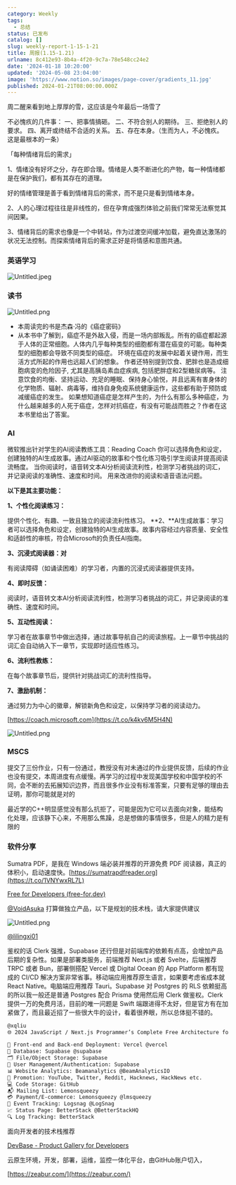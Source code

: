 ```yaml
---
category: Weekly
tags:
  - 总结
status: 已发布
catalog: []
slug: weekly-report-1-15-1-21
title: 周报(1.15-1.21)
urlname: 8c412e93-8b4a-4f20-9c7a-78e548cc24e2
date: '2024-01-18 10:20:00'
updated: '2024-05-08 23:04:00'
image: 'https://www.notion.so/images/page-cover/gradients_11.jpg'
published: 2024-01-21T08:00:00.000Z
---
```


周二醒来看到地上厚厚的雪，这应该是今年最后一场雪了


不必愧疚的几件事：
一、把事情搞砸。
二、不符合别人的期待。
三、拒绝别人的要求。
四、离开或终结不合适的关系。
五、存在本身。（生而为人，不必愧疚。这是最根本的一条）


「每种情绪背后的需求」


1、情绪没有好坏之分，存在即合理。情绪是人类不断进化的产物，每一种情绪都是在保护我们，都有其存在的道理。


好的情绪管理是善于看到情绪背后的需求，而不是只是看到情绪本身。


2、人的心理过程往往是非线性的，但在孕育成强烈体验之前我们常常无法察觉其间因果。


3、情绪背后的需求也像是一个中转站，作为过渡空间缓冲加载，避免直达激荡的状况无法控制。而探索情绪背后的需求正好是将情感和意图共通。


### 英语学习


![Untitled.jpeg](https://prod-files-secure.s3.us-west-2.amazonaws.com/5d24fe63-e567-4804-86f9-9fdc62e13082/faec46dc-9da5-4799-b905-c316418f1168/Untitled.jpeg?X-Amz-Algorithm=AWS4-HMAC-SHA256&X-Amz-Content-Sha256=UNSIGNED-PAYLOAD&X-Amz-Credential=ASIAZI2LB466RW5IFIXL%2F20250407%2Fus-west-2%2Fs3%2Faws4_request&X-Amz-Date=20250407T053943Z&X-Amz-Expires=3600&X-Amz-Security-Token=IQoJb3JpZ2luX2VjEN3%2F%2F%2F%2F%2F%2F%2F%2F%2F%2FwEaCXVzLXdlc3QtMiJHMEUCIQDi3sDkNSlZxzBwOJCmQ47dcXxhFTuiilOjrHfyMO4RnwIgF81cw4hMRp37Ga90OoyyBjZKzorn7Quqt6HrvkruT9wq%2FwMIVhAAGgw2Mzc0MjMxODM4MDUiDO5pBCsBrcNKnAA55yrcA6EV2qYTJkqzPpnVGuxDEKX9Wc2hQ1MbwEuBpJ0%2FX3c5O44rrAKUf%2BoNUVVRJsVPNa2tw9eeQZ5Ki20PRAAoT38QxZrmCcVzOzSnvkKqhU2vRGc1n8ph2mzw9fhc1EvS8xDOq72cccpbsWceLUypX4PzedF2zKtIgFo345XtOE%2ByY3APJIYiaw7L0VvsdupGcjcQJdMcA7I3Nk2G79lHcfzemT%2FowFkTVDV3kW%2FtNotwBmpVErPhqWDBKwB0DGsEF7gtkfljTADN7EjUjhr0kHwcCL1ySlvXI3WtsQfM%2FBCvJxcb3mmliOCCaBjeDw%2FRbLlgrYJySqpUzidGxPy3voxUNLDdceu%2BX1CRkT%2B8xyKpiREH1kVAxcaDTyjBqiKNQhHPGtKDoUShZOyPbbTh3l8KW1%2BtEHBY4aj35cPjxOW%2Bg97eA6kmm8b%2BWLs6ZoFKKK66qqDkVQ8O3LaV494Wp4nW2eBt00E2LbCvWswcPSh1INcS4LklsHylkzVhktdXmGUMVfT%2FW%2FCWa96g1Zsu49m%2Fb4tMnsfS%2FXiTQd93I3%2B9iBbbkPqmjLSCKUpraX9OW3Pxtupqiat335FewWKpijcwsQqO2Xio4uhbxRs55Rzq1z7S5ZGRw6%2BINdD8MPq2zb8GOqUBlhAXPd0jmzLwOaQC8kn8sTq3lhn4VqB7kgQX6IzIiRdCnKDtkt0c84NP5KFYKT%2BgocPzW29hpRTeVwQQ1ZiQMm2Rj4UP1fcmwK2xxkyGbPBqJ8vw5SfuwlT86iRyiq3qXHQTQbqkbVVovaEDhGwg3DYy3FWbelSqi%2Fwz3hYSiIcOnkqoy7X%2BtKJGrXbArJeKb8dPmQ3i0Rlhb%2FdFXqooc%2Bcu9AHs&X-Amz-Signature=1a9a1aa7bc5f00a9750a0f6d8bb8d1b81efbd91e26188f2b8c6b2baa18f8f8f7&X-Amz-SignedHeaders=host&x-id=GetObject)


### 读书


![Untitled.png](https://prod-files-secure.s3.us-west-2.amazonaws.com/5d24fe63-e567-4804-86f9-9fdc62e13082/08aff459-da99-4ed5-87c6-1f4c95b62ac3/Untitled.png?X-Amz-Algorithm=AWS4-HMAC-SHA256&X-Amz-Content-Sha256=UNSIGNED-PAYLOAD&X-Amz-Credential=ASIAZI2LB466RW5IFIXL%2F20250407%2Fus-west-2%2Fs3%2Faws4_request&X-Amz-Date=20250407T053943Z&X-Amz-Expires=3600&X-Amz-Security-Token=IQoJb3JpZ2luX2VjEN3%2F%2F%2F%2F%2F%2F%2F%2F%2F%2FwEaCXVzLXdlc3QtMiJHMEUCIQDi3sDkNSlZxzBwOJCmQ47dcXxhFTuiilOjrHfyMO4RnwIgF81cw4hMRp37Ga90OoyyBjZKzorn7Quqt6HrvkruT9wq%2FwMIVhAAGgw2Mzc0MjMxODM4MDUiDO5pBCsBrcNKnAA55yrcA6EV2qYTJkqzPpnVGuxDEKX9Wc2hQ1MbwEuBpJ0%2FX3c5O44rrAKUf%2BoNUVVRJsVPNa2tw9eeQZ5Ki20PRAAoT38QxZrmCcVzOzSnvkKqhU2vRGc1n8ph2mzw9fhc1EvS8xDOq72cccpbsWceLUypX4PzedF2zKtIgFo345XtOE%2ByY3APJIYiaw7L0VvsdupGcjcQJdMcA7I3Nk2G79lHcfzemT%2FowFkTVDV3kW%2FtNotwBmpVErPhqWDBKwB0DGsEF7gtkfljTADN7EjUjhr0kHwcCL1ySlvXI3WtsQfM%2FBCvJxcb3mmliOCCaBjeDw%2FRbLlgrYJySqpUzidGxPy3voxUNLDdceu%2BX1CRkT%2B8xyKpiREH1kVAxcaDTyjBqiKNQhHPGtKDoUShZOyPbbTh3l8KW1%2BtEHBY4aj35cPjxOW%2Bg97eA6kmm8b%2BWLs6ZoFKKK66qqDkVQ8O3LaV494Wp4nW2eBt00E2LbCvWswcPSh1INcS4LklsHylkzVhktdXmGUMVfT%2FW%2FCWa96g1Zsu49m%2Fb4tMnsfS%2FXiTQd93I3%2B9iBbbkPqmjLSCKUpraX9OW3Pxtupqiat335FewWKpijcwsQqO2Xio4uhbxRs55Rzq1z7S5ZGRw6%2BINdD8MPq2zb8GOqUBlhAXPd0jmzLwOaQC8kn8sTq3lhn4VqB7kgQX6IzIiRdCnKDtkt0c84NP5KFYKT%2BgocPzW29hpRTeVwQQ1ZiQMm2Rj4UP1fcmwK2xxkyGbPBqJ8vw5SfuwlT86iRyiq3qXHQTQbqkbVVovaEDhGwg3DYy3FWbelSqi%2Fwz3hYSiIcOnkqoy7X%2BtKJGrXbArJeKb8dPmQ3i0Rlhb%2FdFXqooc%2Bcu9AHs&X-Amz-Signature=2b983636cc176028b1c7b920233006a2cbede632b1a8b541b16f4fc83285a943&X-Amz-SignedHeaders=host&x-id=GetObject)

- 本周读完的书是杰森·冯的《癌症密码》
- 从本书中了解到，癌症不是外敌入侵，而是一场内部叛乱。所有的癌症都起源于人体的正常细胞。人体内几乎每种类型的细胞都有潜在癌变的可能。每种类型的细胞都会导致不同类型的癌症。
环境在癌症的发展中起着关键作用，而生活方式所起的作用也远超人们的想象。
作者还特别提到饮食、肥胖也是造成细胞病变的危险因子, 尤其是高胰岛素血症疾病, 包括肥胖症和2型糖尿病等。
注意饮食的均衡、坚持运动、充足的睡眠、保持身心愉悦，并且远离有害身体的化学物质、辐射、病毒等，维持自身免疫系统健康运作，这些都有助于预防或减缓癌症的发生。
如果想知道癌症是怎样产生的，为什么有那么多种癌症，为什么越来越多的人死于癌症，怎样对抗癌症，有没有可能战而胜之？作者在这本书里给出了答案。

### AI


微软推出针对学生的AI阅读教练工具：Reading Coach
你可以选择角色和设定，创建独特的AI生成故事。通过AI驱动的故事和个性化练习吸引学生阅读并提高阅读流畅度。
当你阅读时，语音转文本AI分析阅读流利性，检测学习者挑战的词汇，并记录阅读的准确性、速度和时间。
用来改进你的阅读和语音语法问题。


**以下是其主要功能：**


**1、个性化阅读练习：**


提供个性化、有趣、一致且独立的阅读流利性练习。
**2、**AI生成故事：学习者可以选择角色和设定，创建独特的AI生成故事。故事内容经过内容质量、安全性和适龄性的审核，符合Microsoft的负责任AI指南。


**3、沉浸式阅读器：对**


有阅读障碍（如诵读困难）的学习者，内置的沉浸式阅读器提供支持。


**4、即时反馈：**


阅读时，语音转文本AI分析阅读流利性，检测学习者挑战的词汇，并记录阅读的准确性、速度和时间。


**5、互动性阅读：**


学习者在故事章节中做出选择，通过故事导航自己的阅读旅程。上一章节中挑战的词汇会自动纳入下一章节，实现即时适应性练习。


**6、流利性教练：**


在每个故事章节后，提供针对挑战词汇的流利性指导。


**7、激励机制：**


通过努力为中心的徽章，解锁新角色和设定，以保持学习者的阅读动力。


[https://coach.microsoft.com](https://t.co/k4kv6M5H4N)


![Untitled.png](https://prod-files-secure.s3.us-west-2.amazonaws.com/5d24fe63-e567-4804-86f9-9fdc62e13082/8f53d036-0cfc-469d-a837-f15107675ae4/Untitled.png?X-Amz-Algorithm=AWS4-HMAC-SHA256&X-Amz-Content-Sha256=UNSIGNED-PAYLOAD&X-Amz-Credential=ASIAZI2LB466RW5IFIXL%2F20250407%2Fus-west-2%2Fs3%2Faws4_request&X-Amz-Date=20250407T053943Z&X-Amz-Expires=3600&X-Amz-Security-Token=IQoJb3JpZ2luX2VjEN3%2F%2F%2F%2F%2F%2F%2F%2F%2F%2FwEaCXVzLXdlc3QtMiJHMEUCIQDi3sDkNSlZxzBwOJCmQ47dcXxhFTuiilOjrHfyMO4RnwIgF81cw4hMRp37Ga90OoyyBjZKzorn7Quqt6HrvkruT9wq%2FwMIVhAAGgw2Mzc0MjMxODM4MDUiDO5pBCsBrcNKnAA55yrcA6EV2qYTJkqzPpnVGuxDEKX9Wc2hQ1MbwEuBpJ0%2FX3c5O44rrAKUf%2BoNUVVRJsVPNa2tw9eeQZ5Ki20PRAAoT38QxZrmCcVzOzSnvkKqhU2vRGc1n8ph2mzw9fhc1EvS8xDOq72cccpbsWceLUypX4PzedF2zKtIgFo345XtOE%2ByY3APJIYiaw7L0VvsdupGcjcQJdMcA7I3Nk2G79lHcfzemT%2FowFkTVDV3kW%2FtNotwBmpVErPhqWDBKwB0DGsEF7gtkfljTADN7EjUjhr0kHwcCL1ySlvXI3WtsQfM%2FBCvJxcb3mmliOCCaBjeDw%2FRbLlgrYJySqpUzidGxPy3voxUNLDdceu%2BX1CRkT%2B8xyKpiREH1kVAxcaDTyjBqiKNQhHPGtKDoUShZOyPbbTh3l8KW1%2BtEHBY4aj35cPjxOW%2Bg97eA6kmm8b%2BWLs6ZoFKKK66qqDkVQ8O3LaV494Wp4nW2eBt00E2LbCvWswcPSh1INcS4LklsHylkzVhktdXmGUMVfT%2FW%2FCWa96g1Zsu49m%2Fb4tMnsfS%2FXiTQd93I3%2B9iBbbkPqmjLSCKUpraX9OW3Pxtupqiat335FewWKpijcwsQqO2Xio4uhbxRs55Rzq1z7S5ZGRw6%2BINdD8MPq2zb8GOqUBlhAXPd0jmzLwOaQC8kn8sTq3lhn4VqB7kgQX6IzIiRdCnKDtkt0c84NP5KFYKT%2BgocPzW29hpRTeVwQQ1ZiQMm2Rj4UP1fcmwK2xxkyGbPBqJ8vw5SfuwlT86iRyiq3qXHQTQbqkbVVovaEDhGwg3DYy3FWbelSqi%2Fwz3hYSiIcOnkqoy7X%2BtKJGrXbArJeKb8dPmQ3i0Rlhb%2FdFXqooc%2Bcu9AHs&X-Amz-Signature=e0311d8e67148ef207a846467d97b101996c9aa051b9350239e503a7540a235c&X-Amz-SignedHeaders=host&x-id=GetObject)


### MSCS


提交了三份作业，只有一份通过，教授没有对未通过的作业提供反馈，后续的作业也没有提交，本周进度有点缓慢。再学习的过程中发现美国学校和中国学校的不同，会不断的去拓展知识边界，而且很多作业没有标准答案，只要有足够的理由去证明，那你可能就是对的


最近学的C++明显感觉没有那么抗拒了，可能是因为它可以去面向对象，能结构化处理，应该静下心来，不用那么焦躁，总是想做的事情很多，但是人的精力是有限的


### 软件分享


Sumatra PDF，是我在 Windows 端必装并推荐的开源免费 PDF 阅读器，真正的体积小，启动速度快。[https://sumatrapdfreader.org](https://t.co/1VNYwxRL7L)


[Free for Developers (free-for.dev)](https://free-for.dev/#/)


[@VoidAsuka](https://twitter.com/VoidAsuka) 打算做独立产品，以下是规划的技术栈，请大家提供建议


![Untitled.png](https://prod-files-secure.s3.us-west-2.amazonaws.com/5d24fe63-e567-4804-86f9-9fdc62e13082/93561a3c-b2bc-4a43-bbc5-67e3f740ed5e/Untitled.png?X-Amz-Algorithm=AWS4-HMAC-SHA256&X-Amz-Content-Sha256=UNSIGNED-PAYLOAD&X-Amz-Credential=ASIAZI2LB466RW5IFIXL%2F20250407%2Fus-west-2%2Fs3%2Faws4_request&X-Amz-Date=20250407T053943Z&X-Amz-Expires=3600&X-Amz-Security-Token=IQoJb3JpZ2luX2VjEN3%2F%2F%2F%2F%2F%2F%2F%2F%2F%2FwEaCXVzLXdlc3QtMiJHMEUCIQDi3sDkNSlZxzBwOJCmQ47dcXxhFTuiilOjrHfyMO4RnwIgF81cw4hMRp37Ga90OoyyBjZKzorn7Quqt6HrvkruT9wq%2FwMIVhAAGgw2Mzc0MjMxODM4MDUiDO5pBCsBrcNKnAA55yrcA6EV2qYTJkqzPpnVGuxDEKX9Wc2hQ1MbwEuBpJ0%2FX3c5O44rrAKUf%2BoNUVVRJsVPNa2tw9eeQZ5Ki20PRAAoT38QxZrmCcVzOzSnvkKqhU2vRGc1n8ph2mzw9fhc1EvS8xDOq72cccpbsWceLUypX4PzedF2zKtIgFo345XtOE%2ByY3APJIYiaw7L0VvsdupGcjcQJdMcA7I3Nk2G79lHcfzemT%2FowFkTVDV3kW%2FtNotwBmpVErPhqWDBKwB0DGsEF7gtkfljTADN7EjUjhr0kHwcCL1ySlvXI3WtsQfM%2FBCvJxcb3mmliOCCaBjeDw%2FRbLlgrYJySqpUzidGxPy3voxUNLDdceu%2BX1CRkT%2B8xyKpiREH1kVAxcaDTyjBqiKNQhHPGtKDoUShZOyPbbTh3l8KW1%2BtEHBY4aj35cPjxOW%2Bg97eA6kmm8b%2BWLs6ZoFKKK66qqDkVQ8O3LaV494Wp4nW2eBt00E2LbCvWswcPSh1INcS4LklsHylkzVhktdXmGUMVfT%2FW%2FCWa96g1Zsu49m%2Fb4tMnsfS%2FXiTQd93I3%2B9iBbbkPqmjLSCKUpraX9OW3Pxtupqiat335FewWKpijcwsQqO2Xio4uhbxRs55Rzq1z7S5ZGRw6%2BINdD8MPq2zb8GOqUBlhAXPd0jmzLwOaQC8kn8sTq3lhn4VqB7kgQX6IzIiRdCnKDtkt0c84NP5KFYKT%2BgocPzW29hpRTeVwQQ1ZiQMm2Rj4UP1fcmwK2xxkyGbPBqJ8vw5SfuwlT86iRyiq3qXHQTQbqkbVVovaEDhGwg3DYy3FWbelSqi%2Fwz3hYSiIcOnkqoy7X%2BtKJGrXbArJeKb8dPmQ3i0Rlhb%2FdFXqooc%2Bcu9AHs&X-Amz-Signature=6af2d95f5bea26c6e80030b2e3b3f0ba7b79baea7bac08c537838097ba275be4&X-Amz-SignedHeaders=host&x-id=GetObject)


[@lilingxi01](https://twitter.com/lilingxi01)


鉴权的话 Clerk 强推，Supabase 还行但是对前端库的依赖有点高，会增加产品后期的复杂性。如果是部署类服务，前端推荐 Next.js 或者 Svelte，后端推荐 TRPC 或者 Bun，部署侧搭配 Vercel 或 Digital Ocean 的 App Platform 都有现成的 CI/CD 解决方案非常省事。移动端应用推荐原生语言，如果要考虑省成本就 React Native。电脑端应用推荐 Tauri。Supabase 对 Postgres 的 RLS 依赖挺高的所以我一般还是普通 Postgres 配合 Prisma 使用然后用 Clerk 做鉴权。Clerk 提供一万的免费月活，目前的唯一问题是 Swift 端跟进得不太好，但是官方有在加紧做了，而且最近招了一些很大牛的设计，看着很养眼，所以总体挺不错的。


```markdown
@xqliu
🌐 2024 JavaScript / Next.js Programmer’s Complete Free Architecture for solo entrepreneur:

🔧 Front-end and Back-end Deployment: Vercel @vercel
💾 Database: Supabase @supabase
🗂️ File/Object Storage: Supabase
👥 User Management/Authentication: Supabase
📊 Website Analytics: Beamanalytics @BeamAnalyticsIO
📣 Promotion: YouTube, Twitter, Reddit, Hacknews, HackNews etc. 
💻 Code Storage: GitHub
📬 Mailing List: Lemonsqueezy
💳 Payment/E-commerce: Lemonsqueezy @lmsqueezy
📌 Event Tracking: Logsnag @LogSnag
📈 Status Page: BetterStack @BetterStackHQ
🔍 Log Tracking: BetterStack
```


面向开发者的技术栈推荐


[DevBase - Product Gallery for Developers](https://devbase.fyi/)


云原生环境，开发，部署，运维，监控一体化平台，由GitHub账户切入，


[https://zeabur.com/](https://zeabur.com/)


